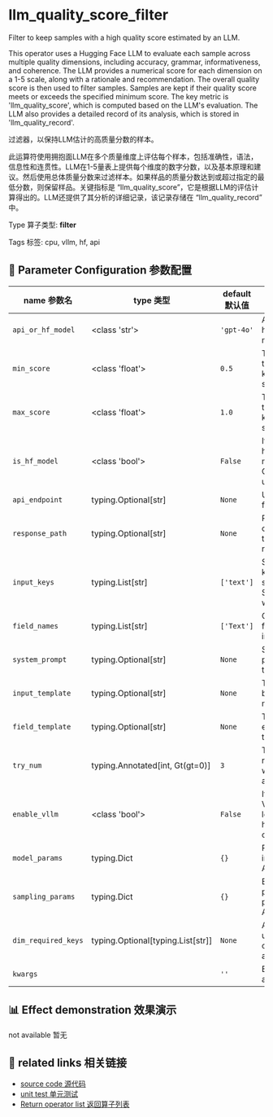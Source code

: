 # llm_quality_score_filter

Filter to keep samples with a high quality score estimated by an LLM.

This operator uses a Hugging Face LLM to evaluate each sample across multiple quality dimensions, including accuracy, grammar, informativeness, and coherence. The LLM provides a numerical score for each dimension on a 1-5 scale, along with a rationale and recommendation. The overall quality score is then used to filter samples. Samples are kept if their quality score meets or exceeds the specified minimum score. The key metric is 'llm_quality_score', which is computed based on the LLM's evaluation. The LLM also provides a detailed record of its analysis, which is stored in 'llm_quality_record'.

过滤器，以保持LLM估计的高质量分数的样本。

此运算符使用拥抱面LLM在多个质量维度上评估每个样本，包括准确性，语法，信息性和连贯性。LLM在1-5量表上提供每个维度的数字分数，以及基本原理和建议。然后使用总体质量分数来过滤样本。如果样品的质量分数达到或超过指定的最低分数，则保留样品。关键指标是 “llm_quality_score”，它是根据LLM的评估计算得出的。LLM还提供了其分析的详细记录，该记录存储在 “llm_quality_record” 中。

Type 算子类型: **filter**

Tags 标签: cpu, vllm, hf, api

## 🔧 Parameter Configuration 参数配置
| name 参数名 | type 类型 | default 默认值 | desc 说明 |
|--------|------|--------|------|
| `api_or_hf_model` | <class 'str'> | `'gpt-4o'` | API or huggingface model name. |
| `min_score` | <class 'float'> | `0.5` | The min score threshold to keep the sample. |
| `max_score` | <class 'float'> | `1.0` | The max score threshold to keep the sample. |
| `is_hf_model` | <class 'bool'> | `False` | If true, use huggingface model. Otherwise, use API. |
| `api_endpoint` | typing.Optional[str] | `None` | URL endpoint for the API. |
| `response_path` | typing.Optional[str] | `None` | Path to extract content from the API response. |
| `input_keys` | typing.List[str] | `['text']` | Sub set of keys in the sample. Support data with |
| `field_names` | typing.List[str] | `['Text']` | Corresponding field names for input keys. |
| `system_prompt` | typing.Optional[str] | `None` | System prompt for the task. |
| `input_template` | typing.Optional[str] | `None` | Template for building the model input. |
| `field_template` | typing.Optional[str] | `None` | Template for each field in the prompt. |
| `try_num` | typing.Annotated[int, Gt(gt=0)] | `3` | The number of retry attempts when there is an API |
| `enable_vllm` | <class 'bool'> | `False` | If true, use VLLM for loading hugging face or |
| `model_params` | typing.Dict | `{}` | Parameters for initializing the API model. |
| `sampling_params` | typing.Dict | `{}` | Extra parameters passed to the API call. |
| `dim_required_keys` | typing.Optional[typing.List[str]] | `None` | A list of keys used to calculate the average |
| `kwargs` |  | `''` | Extra keyword arguments. |

## 📊 Effect demonstration 效果演示
not available 暂无

## 🔗 related links 相关链接
- [source code 源代码](../../../data_juicer/ops/filter/llm_quality_score_filter.py)
- [unit test 单元测试](../../../tests/ops/filter/test_llm_quality_score_filter.py)
- [Return operator list 返回算子列表](../../Operators.md)